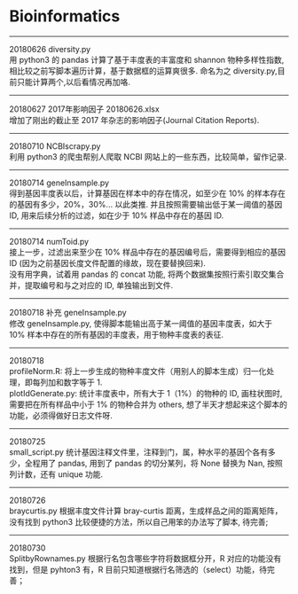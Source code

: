 # Bioinformatics

***
20180626  diversity.py  
用 python3 的 pandas 计算了基于丰度表的丰富度和 shannon 物种多样性指数,相比较之前写脚本遍历计算，基于数据框的运算爽很多. 命名为之 diversity.py,目前只能计算两个,以后看情况再加咯.

***
20180627  2017年影响因子 20180626.xlsx  
增加了刚出的截止至 2017 年杂志的影响因子(Journal Citation Reports).

***
20180710  NCBIscrapy.py  
利用 python3 的爬虫帮别人爬取 NCBI 网站上的一些东西，比较简单，留作记录.

***
20180714  geneInsample.py  
得到基因丰度表以后，计算基因在样本中的存在情况，如至少在 10% 的样本存在的基因有多少，20%，30%... 以此类推.
并且按照需要输出低于某一阈值的基因 ID, 用来后续分析的过滤，如在少于 10% 样品中存在的基因 ID.  

***
20180714  numToid.py  
接上一步，过滤出来至少在 10% 样品中存在的基因编号后，需要得到相应的基因 ID (因为之前基因长度文件配置的缘故，现在要替换回来).  
没有用字典，试着用 pandas 的 concat 功能, 将两个数据集按照行索引取交集合并，提取编号和与之对应的 ID, 单独输出到文件.  

***
20180718 补充 geneInsample.py  
修改 geneInsample.py, 使得脚本能输出高于某一阈值的基因丰度表，如大于 10% 样本中存在的所有基因的丰度表，用于物种丰度表的表征.  

***
20180718  
profileNorm.R: 将上一步生成的物种丰度文件（用别人的脚本生成）归一化处理，即每列加和数字等于 1.  
plotIdGenerate.py: 统计丰度表中，所有大于 1（1%）的物种的 ID, 画柱状图时, 需要把在所有样品中小于 1% 的物种合并为 others, 想了半天才想起来这个脚本的功能，必须得做好日志文件呀.  

***
20180725  
small_script.py 统计基因注释文件里，注释到门，属，种水平的基因个各有多少，全程用了 pandas, 用到了 pandas 的切分某列，将 None 替换为 Nan, 按照列计数，还有 unique 功能.  

***
20180726  
braycurtis.py 根据丰度文件计算 bray-curtis 距离，生成样品之间的距离矩阵，没有找到 python3 比较便捷的方法，所以自己用笨的办法写了脚本, 待完善;

***
20180730  
SplitbyRownames.py 根据行名包含哪些字符将数据框分开，R 对应的功能没有找到，但是 pyhton3 有，R 目前只知道根据行名筛选的（select）功能，待完善；  

